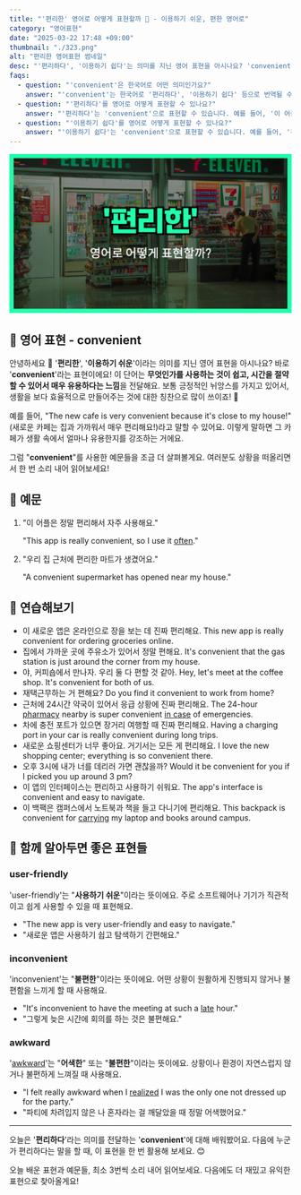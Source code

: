 ```yaml
---
title: "'편리한' 영어로 어떻게 표현할까 🔑 - 이용하기 쉬운, 편한 영어로"
category: "영어표현"
date: "2025-03-22 17:48 +09:00"
thumbnail: "./323.png"
alt: "편리한 영어표현 썸네일"
desc: "'편리하다', '이용하기 쉽다'는 의미를 지닌 영어 표현을 아시나요? 'convenient'를 통해 생활을 더 효율적으로 만들어주는 방법을 배워봅시다. 다양한 예문을 통해서 연습하고 본인의 표현으로 만들어 보세요."
faqs:
  - question: "'convenient'은 한국어로 어떤 의미인가요?"
    answer: "'convenient'는 한국어로 '편리하다', '이용하기 쉽다' 등으로 번역될 수 있습니다. 일상생활에서 매우 유용하게 사용되는 표현이에요."
  - question: "'편리하다'를 영어로 어떻게 표현할 수 있나요?"
    answer: "'편리하다'는 'convenient'으로 표현할 수 있습니다. 예를 들어, '이 어플은 정말 편리해서 자주 사용해요.'는 'This app is really convenient, so I use it often.'으로 말할 수 있어요."
  - question: "'이용하기 쉽다'를 영어로 어떻게 표현할 수 있나요?"
    answer: "'이용하기 쉽다'는 'convenient'으로 표현할 수 있습니다. 예를 들어, '우리 집 근처에 편리한 마트가 생겼어요.'는 'A convenient supermarket has opened near my house.'로 말할 수 있어요."
---
```


![편리한 영어표현 썸네일](./323.png)

## 🌟 영어 표현 - convenient

안녕하세요 👋 '**편리한**', '**이용하기 쉬운**'이라는 의미를 지닌 영어 표현을 아시나요? 바로 '**convenient**'라는 표현이에요! 이 단어는 **무엇인가를 사용하는 것이 쉽고, 시간을 절약할 수 있어서 매우 유용하다는 느낌**을 전달해요. 보통 긍정적인 뉘앙스를 가지고 있어서, 생활을 보다 효율적으로 만들어주는 것에 대한 칭찬으로 많이 쓰이죠! 🌟

예를 들어, "The new cafe is very convenient because it's close to my house!" (새로운 카페는 집과 가까워서 매우 편리해요!)라고 말할 수 있어요. 이렇게 말하면 그 카페가 생활 속에서 얼마나 유용한지를 강조하는 거에요.

그럼 "**convenient**"를 사용한 예문들을 조금 더 살펴볼게요. 여러분도 상황을 떠올리면서 한 번 소리 내어 읽어보세요!

## 📖 예문

1. "이 어플은 정말 편리해서 자주 사용해요."

   "This app is really convenient, so I use it [often](/blog/in-english/326.often/)."

2. "우리 집 근처에 편리한 마트가 생겼어요."

   "A convenient supermarket has opened near my house."

## 💬 연습해보기

<ul data-interactive-list>
  <li data-interactive-item>
    <span data-toggler>이 새로운 앱은 온라인으로 장을 보는 데 진짜 편리해요.</span>
    <span data-answer>This new app is really convenient for ordering groceries online.</span>
  </li>
  <li data-interactive-item>
    <span data-toggler>집에서 가까운 곳에 주유소가 있어서 정말 편해요.</span>
    <span data-answer>It's convenient that the gas station is just around the corner from my house.</span>
  </li>
  <li data-interactive-item>
    <span data-toggler>야, 커피숍에서 만나자. 우리 둘 다 편할 것 같아.</span>
    <span data-answer>Hey, let's meet at the coffee shop. It's convenient for both of us.</span>
  </li>
  <li data-interactive-item>
    <span data-toggler>재택근무하는 거 편해요?</span>
    <span data-answer>Do you find it convenient to work from home?</span>
  </li>
  <li data-interactive-item>
    <span data-toggler>근처에 24시간 약국이 있어서 응급 상황에 진짜 편리해요.</span>
    <span data-answer>The 24-hour <a href="/blog/in-english/550.pharmacy/">pharmacy</a> nearby is super convenient <a href="/blog/in-english/253.in-case/">in case</a> of emergencies.</span>
  </li>
  <li data-interactive-item>
    <span data-toggler>차에 충전 포트가 있으면 장거리 여행할 때 진짜 편리해요.</span>
    <span data-answer>Having a charging port in your car is really convenient during long trips.</span>
  </li>
  <li data-interactive-item>
    <span data-toggler>새로운 쇼핑센터가 너무 좋아요. 거기서는 모든 게 편리해요.</span>
    <span data-answer>I love the new shopping center; everything is so convenient there.</span>
  </li>
  <li data-interactive-item>
    <span data-toggler>오후 3시에 내가 너를 데리러 가면 괜찮을까?</span>
    <span data-answer>Would it be convenient for you if I picked you up around 3 pm?</span>
  </li>
  <li data-interactive-item>
    <span data-toggler>이 앱의 인터페이스는 편리하고 사용하기 쉬워요.</span>
    <span data-answer>The app's interface is convenient and easy to navigate.</span>
  </li>
  <li data-interactive-item>
    <span data-toggler>이 백팩은 캠퍼스에서 노트북과 책을 들고 다니기에 편리해요.</span>
    <span data-answer>This backpack is convenient for <a href="/blog/in-english/464.carry/">carrying</a> my laptop and books around campus.</span>
  </li>
</ul>

## 🤝 함께 알아두면 좋은 표현들

### user-friendly

'user-friendly'는 "**사용하기 쉬운**"이라는 뜻이에요. 주로 소프트웨어나 기기가 직관적이고 쉽게 사용할 수 있을 때 표현해요.

- "The new app is very user-friendly and easy to navigate."
- "새로운 앱은 사용하기 쉽고 탐색하기 간편해요."

### inconvenient

'inconvenient'는 "**불편한**"이라는 뜻이에요. 어떤 상황이 원활하게 진행되지 않거나 불편함을 느끼게 할 때 사용해요.

- "It's inconvenient to have the meeting at such a [late](/blog/in-english/391.late/) hour."
- "그렇게 늦은 시간에 회의를 하는 것은 불편해요."

### awkward

'[awkward](/blog/in-english/124.awkward/)'는 "**어색한**" 또는 "**불편한**"이라는 뜻이에요. 상황이나 환경이 자연스럽지 않거나 불편하게 느껴질 때 사용해요.

- "I felt really awkward when I <a href="/blog/in-english/166.realize/">realized</a> I was the only one not dressed up for the party."
- "파티에 차려입지 않은 나 혼자라는 걸 깨달았을 때 정말 어색했어요."

---

오늘은 '**편리하다**'라는 의미를 전달하는 '**convenient**'에 대해 배워봤어요. 다음에 누군가 편리하다는 말을 할 때, 이 표현을 한 번 활용해 보세요. 😊

오늘 배운 표현과 예문들, 최소 3번씩 소리 내어 읽어보세요. 다음에도 더 재밌고 유익한 표현으로 찾아올게요!
